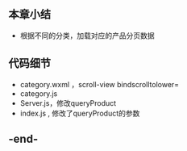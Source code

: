 
## 本章小结
- 根据不同的分类，加载对应的产品分页数据

## 代码细节
- category.wxml    ，scroll-view  bindscrolltolower=
- category.js
- Server.js，修改queryProduct
- index.js , 修改了queryProduct的参数

## -end-



